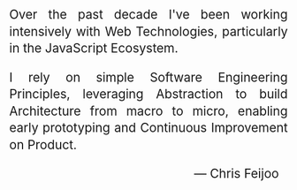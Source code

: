 Over the past decade I've been working intensively with Web Technologies, particularly in the JavaScript Ecosystem.

I rely on simple Software Engineering Principles, leveraging Abstraction to build Architecture from macro to micro, enabling early prototyping and Continuous Improvement on Product.

<p class="signature">
— Chris Feijoo
</p>

<style>
	p {
		text-align: justify;
		font-size: 1.4rem;
		line-height: 1.9rem;
	}

  .signature {
    text-align: right;
    margin-right: 1rem;
  }
</style>
